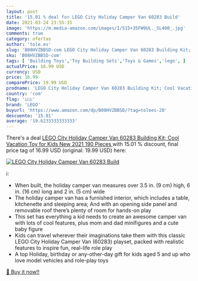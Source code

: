 ```yaml
---
layout: post
title: '15.01 % deal for LEGO City Holiday Camper Van 60283 Build'
date: 2021-03-24 23:55:15
image: 'https://m.media-amazon.com/images/I/515+35FW9UL._SL400_.jpg'
comments: true
category: ofertas
author: 'tole.es'
slug: 'B08HVZBBSD-com LEGO City Holiday Camper Van 60283 Building Kit; Cool...'
sku: 'B08HVZBBSD-com'
tags: [ 'Building Toys','Toy Building Sets','Toys & Games','lego', ]
actualPrice: 16.99 USD
currency: USD
price: 16.99
comparePrice: 19.99 USD
prodname: 'LEGO City Holiday Camper Van 60283 Building Kit; Cool Vacation Toy for Kids  New 2021  190 Pieces '
country: 'com'
flag: '🇺🇸'
brand: 'LEGO'
buyurl: 'https://www.amazon.com/dp/B08HVZBBSD/?tag=tolees-20'
descuento: '15.01'
average: '19.6233333333333'
---
```


There's a deal [LEGO City Holiday Camper Van 60283 Building Kit; Cool Vacation Toy for Kids  New 2021  190 Pieces ](https://www.amazon.com/dp/B08HVZBBSD/?tag=tolees-20)  with  15.01 % discount, final price tag of  16.99 USD (original: 19.99 USD) here:

[![LEGO City Holiday Camper Van 60283 Build](https://m.media-amazon.com/images/I/515+35FW9UL._SL400_.jpg)](https://www.amazon.com/dp/B08HVZBBSD/?tag=tolees-20)

ℹ️:

- When built, the holiday camper van measures over 3.5 in. (9 cm) high, 6 in. (16 cm) long and 2 in. (5 cm) wide
- The holiday camper van has a furnished interior, which includes a table, kitchenette and sleeping area; And with an opening side panel and removable roof there’s plenty of room for hands-on play
- This set has everything a kid needs to create an awesome camper van with lots of cool features, plus mom and dad minifigures and a cute baby figure
- Kids can travel wherever their imaginations take them with this classic LEGO City Holiday Camper Van (60283) playset, packed with realistic features to inspire fun, real-life role play
- A top Holiday, birthday or any-other-day gift for kids aged 5 and up who love model vehicles and role-play toys

[🛒 Buy it now!!](https://www.amazon.com/dp/B08HVZBBSD/?tag=tolees-20)
